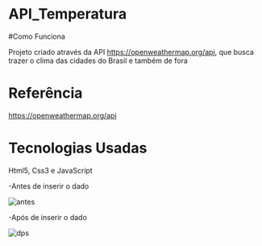 # API_Temperatura

#Como Funciona

Projeto criado através da API https://openweathermap.org/api, que busca trazer o clima das cidades do Brasil e também de fora

# Referência

https://openweathermap.org/api

# Tecnologias Usadas

Html5, Css3 e JavaScript

-Antes de inserir o dado

![antes](https://user-images.githubusercontent.com/88117835/157347130-6057d202-e071-438c-89ba-337efa20a59c.PNG)

-Após de inserir o dado

![dps](https://user-images.githubusercontent.com/88117835/157347169-8df08b91-a298-4ff7-aff3-a96ac397c912.PNG)
